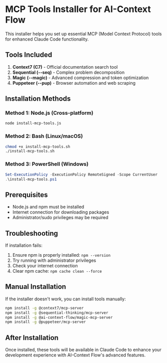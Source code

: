 # MCP Tools Installer for AI-Context Flow

This installer helps you set up essential MCP (Model Context Protocol) tools for enhanced Claude Code functionality.

## Tools Included

1. **Context7 (C7)** - Official documentation search tool
2. **Sequential (--seq)** - Complex problem decomposition
3. **Magic (--magic)** - Advanced compression and token optimization
4. **Puppeteer (--pup)** - Browser automation and web scraping

## Installation Methods

### Method 1: Node.js (Cross-platform)
```bash
node install-mcp-tools.js
```

### Method 2: Bash (Linux/macOS)
```bash
chmod +x install-mcp-tools.sh
./install-mcp-tools.sh
```

### Method 3: PowerShell (Windows)
```powershell
Set-ExecutionPolicy -ExecutionPolicy RemoteSigned -Scope CurrentUser
.\install-mcp-tools.ps1
```

## Prerequisites

- Node.js and npm must be installed
- Internet connection for downloading packages
- Administrator/sudo privileges may be required

## Troubleshooting

If installation fails:
1. Ensure npm is properly installed: `npm --version`
2. Try running with administrator privileges
3. Check your internet connection
4. Clear npm cache: `npm cache clean --force`

## Manual Installation

If the installer doesn't work, you can install tools manually:

```bash
npm install -g @context7/mcp-server
npm install -g @sequential-thinking/mcp-server
npm install -g @ai-context-flow/magic-mcp-server
npm install -g @puppeteer/mcp-server
```

## After Installation

Once installed, these tools will be available in Claude Code to enhance your development experience with AI-Context Flow's advanced features.